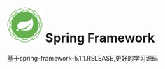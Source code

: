 # <img src="src/docs/asciidoc/images/spring-framework.png" width="80" height="80"> Spring Framework

基于spring-framework-5.1.1.RELEASE,更好的学习源码
